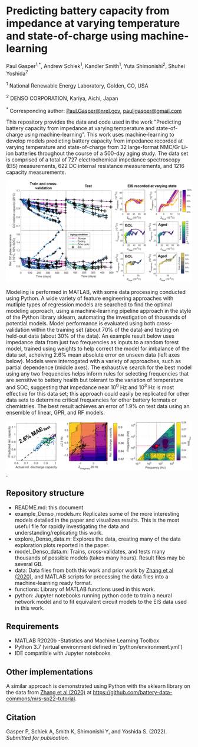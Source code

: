 # Predicting battery capacity from impedance at varying temperature and state-of-charge using machine-learning

Paul Gasper<sup>1,*</sup>, Andrew Schiek<sup>1</sup>, Kandler Smith<sup>1</sup>, Yuta Shimonishi<sup>2</sup>, Shuhei Yoshida<sup>2</sup>

<sup>1</sup> National Renewable Energy Laboratory, Golden, CO, USA

<sup>2</sup> DENSO CORPORATION, Kariya, Aichi, Japan

<sup>*</sup> Corresponding author: Paul.Gasper@nrel.gov, pauljgasper@gmail.com

This repository provides the data and code used in the work "Predicting battery capacity from impedance at varying temperature and state-of-charge using machine-learning". This work uses machine-learning to develop models predicting battery capacity from impedance recorded at varying temperature and state-of-charge from 32 large-format NMC/Gr Li-ion batteries throughout the course of a 500-day aging study. The data set is comprised of a total of 727 electrochemical impedance spectroscopy (EIS) measurements, 622 DC internal resistance measurements, and 1216 capacity measurements. 

![](data_summary.jpg)

Modeling is performed in MATLAB, with some data processing conducted using Python. A wide variety of feature engineering approaches with mutliple types of regression models are searched to find the optimal modeling approach, using a machine-learning pipeline approach in the style of the Python library sklearn, automating the investigation of thousands of potential models. Model performance is evaluated using both cross-validation within the training set (about 70% of the data) and testing on held-out data (about 30% of the data). An example result below uses impedance data from just two frequencies as inputs to a random forest model, trained using weights to help correct the model for imbalance of the data set, acheiving 2.6% mean absolute error on unseen data (left axes below). Models were interrogated with a variety of approaches, such as partial dependence (middle axes). The exhaustive search for the best model using any two frequencies helps inform rules for selecting frequencies that are sensitive to battery health but tolerant to the variation of temperature and SOC, suggesting that impedance near 10<sup>0</sup> Hz and 10<sup>3</sup> Hz is most effective for this data set; this approach could easily be replicated for other data sets to determine critical frequencies for other battery formats or chemistries. The best result achieves an error of 1.9% on test data using an ensemble of linear, GPR, and RF models.

![](best_model.jpg).

## Repository structure

- README.md: this document
- example_Denso_models.m: Replicates some of the more interesting models detailed in the paper and visualizes results. This is the most useful file for rapidly investigating the data and understanding/replicating this work.
- explore_Denso_data.m: Explores the data, creating many of the data exploration plots reported in the paper.
- model_Denso_data.m: Trains, cross-validates, and tests many thousands of possible models (takes many hours). Result files may be several GB.
- data: Data files from both this work and prior work by [Zhang et al (2020)](https://www.nature.com/articles/s41467-020-15235-7.pdf), and MATLAB scripts for processing the data files into a machine-learning ready format.
- functions: Library of MATLAB functions used in this work.
- python: Jupyter notebooks running python code to train a neural network model and to fit equivalent circuit models to the EIS data used in this work.

## Requirements

- MATLAB R2020b
	-Statistics and Machine Learning Toolbox
- Python 3.7 (virtual environment defined in 'python/environment.yml')
- IDE compatible with Jupyter notebooks

## Other implementations
A similar approach is demonstrated using Python with the sklearn library  on the data from [Zhang et al (2020)](https://www.nature.com/articles/s41467-020-15235-7.pdf) at https://github.com/battery-data-commons/mrs-sp22-tutorial.

## Citation

Gasper P, Schiek A, Smith K, Shimonishi Y, and Yoshida S. (2022). _Submitted for publication._
